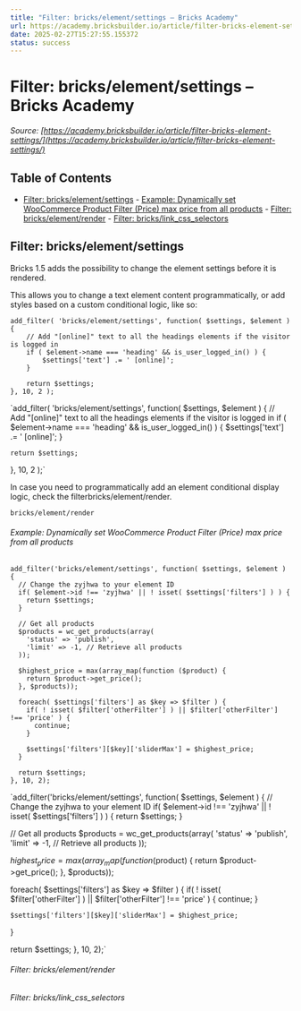 ```yaml
---
title: "Filter: bricks/element/settings – Bricks Academy"
url: https://academy.bricksbuilder.io/article/filter-bricks-element-settings/
date: 2025-02-27T15:27:55.155372
status: success
---
```


# Filter: bricks/element/settings – Bricks Academy

*Source: [https://academy.bricksbuilder.io/article/filter-bricks-element-settings/](https://academy.bricksbuilder.io/article/filter-bricks-element-settings/)*

## Table of Contents

- [Filter: bricks/element/settings](#filter-brickselementsettings)
        - [Example: Dynamically set WooCommerce Product Filter (Price) max price from all products](#example-dynamically-set-woocommerce-product-filter-price-max-price-from-all-products)
        - [Filter: bricks/element/render](#filter-brickselementrender)
        - [Filter: bricks/link_css_selectors](#filter-brickslinkcssselectors)

## Filter: bricks/element/settings

Bricks 1.5 adds the possibility to change the element settings before it is rendered.

This allows you to change a text element content programmatically, or add styles based on a custom conditional logic, like so:

```
add_filter( 'bricks/element/settings', function( $settings, $element ) {
    // Add "[online]" text to all the headings elements if the visitor is logged in 
    if ( $element->name === 'heading' && is_user_logged_in() ) {
        $settings['text'] .= ' [online]'; 
    }

    return $settings;
}, 10, 2 );
```

`add_filter( 'bricks/element/settings', function( $settings, $element ) {
    // Add "[online]" text to all the headings elements if the visitor is logged in 
    if ( $element->name === 'heading' && is_user_logged_in() ) {
        $settings['text'] .= ' [online]'; 
    }

    return $settings;
}, 10, 2 );`

In case you need to programmatically add an element conditional display logic, check the filterbricks/element/render.

`bricks/element/render`

###### Example: Dynamically set WooCommerce Product Filter (Price) max price from all products

```
add_filter('bricks/element/settings', function( $settings, $element ) {
  // Change the zyjhwa to your element ID
  if( $element->id !== 'zyjhwa' || ! isset( $settings['filters'] ) ) {
    return $settings;
  }

  // Get all products
  $products = wc_get_products(array(
    'status' => 'publish',
    'limit' => -1, // Retrieve all products
  ));

  $highest_price = max(array_map(function ($product) {
    return $product->get_price();
  }, $products));

  foreach( $settings['filters'] as $key => $filter ) {
    if( ! isset( $filter['otherFilter'] ) || $filter['otherFilter'] !== 'price' ) {
      continue;
    }

    $settings['filters'][$key]['sliderMax'] = $highest_price;
  }

  return $settings;
}, 10, 2);
```

`add_filter('bricks/element/settings', function( $settings, $element ) {
  // Change the zyjhwa to your element ID
  if( $element->id !== 'zyjhwa' || ! isset( $settings['filters'] ) ) {
    return $settings;
  }

  // Get all products
  $products = wc_get_products(array(
    'status' => 'publish',
    'limit' => -1, // Retrieve all products
  ));

  $highest_price = max(array_map(function ($product) {
    return $product->get_price();
  }, $products));

  foreach( $settings['filters'] as $key => $filter ) {
    if( ! isset( $filter['otherFilter'] ) || $filter['otherFilter'] !== 'price' ) {
      continue;
    }

    $settings['filters'][$key]['sliderMax'] = $highest_price;
  }

  return $settings;
}, 10, 2);`

###### Filter: bricks/element/render

###### Filter: bricks/link_css_selectors

